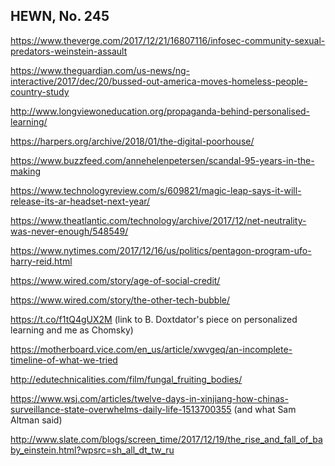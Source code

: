 ## HEWN, No. 245

https://www.theverge.com/2017/12/21/16807116/infosec-community-sexual-predators-weinstein-assault

https://www.theguardian.com/us-news/ng-interactive/2017/dec/20/bussed-out-america-moves-homeless-people-country-study

http://www.longviewoneducation.org/propaganda-behind-personalised-learning/

https://harpers.org/archive/2018/01/the-digital-poorhouse/

https://www.buzzfeed.com/annehelenpetersen/scandal-95-years-in-the-making

https://www.technologyreview.com/s/609821/magic-leap-says-it-will-release-its-ar-headset-next-year/

https://www.theatlantic.com/technology/archive/2017/12/net-neutrality-was-never-enough/548549/

https://www.nytimes.com/2017/12/16/us/politics/pentagon-program-ufo-harry-reid.html

https://www.wired.com/story/age-of-social-credit/

https://www.wired.com/story/the-other-tech-bubble/

https://t.co/f1tQ4gUX2M (link to B. Doxtdator's piece on personalized learning and me as Chomsky)

https://motherboard.vice.com/en_us/article/xwvgeq/an-incomplete-timeline-of-what-we-tried

http://edutechnicalities.com/film/fungal_fruiting_bodies/

https://www.wsj.com/articles/twelve-days-in-xinjiang-how-chinas-surveillance-state-overwhelms-daily-life-1513700355 (and what Sam Altman said)

http://www.slate.com/blogs/screen_time/2017/12/19/the_rise_and_fall_of_baby_einstein.html?wpsrc=sh_all_dt_tw_ru
